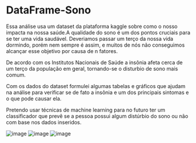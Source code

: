 # DataFrame-Sono

Essa análise usa um dataset da plataforma kaggle sobre como o nosso impacta na nossa saúde.A qualidade do sono é um dos pontos cruciais para se ter uma vida saudável. Deveriamos passar um terço da nossa vida dormindo, porém nem sempre é assim, e muitos de nós não conseguimos alcançar esse objetivo por causa de n fatores.

De acordo com os Institutos Nacionais de Saúde a insônia afeta cerca de um terço da população em geral, tornando-se o disturbio de sono mais comum.

Com os dados do dataset formulei algumas tabelas e gráficos que ajudam na análise para verificar se de fato a insônia e um dos principais sintomas e o que pode causar ela.

Pretendo usar técnicas de machine learning para no futuro ter um classificador que prevê se a pessoa possui algum distúrbio do sono ou não com base nos dados inseridos.


![image](https://github.com/mbalbinote/DataFrame-Sono/assets/82680002/d7ba9db6-3c71-4db2-9b44-3db574c220f6)
![image](https://github.com/mbalbinote/DataFrame-Sono/assets/82680002/92796213-5fb5-4bc8-a683-b22a02c2c7bc)
![image](https://github.com/mbalbinote/DataFrame-Sono/assets/82680002/9bfa7ec1-1c9b-4ecf-b187-caaf67fdf5b4)
